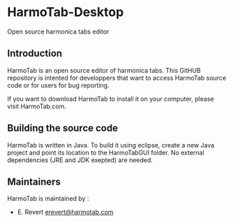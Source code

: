 # HarmoTab-Desktop
Open source harmonica tabs editor

## Introduction

HarmoTab is an open source editor of harmonica tabs.
This GitHUB repository is intented for developpers that want to access HarmoTab source code or for users for bug reporting.

If you want to download HarmoTab to install it on your computer, please visit HarmoTab.com.


## Building the source code

HarmoTab is written in Java.
To build it using eclipse, create a new Java project and point its location to the HarmoTabGUI folder.
No external dependencies (JRE and JDK exepted) are needed.

## Maintainers

HarmoTab is maintained by :
* E. Revert <erevert@harmotab.com>


